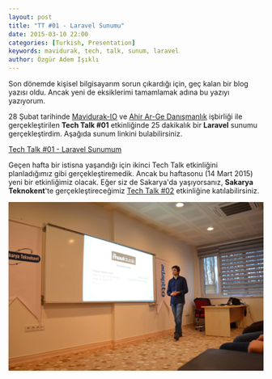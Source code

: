 ```yaml
---
layout: post
title: "TT #01 - Laravel Sunumu"
date: 2015-03-10 22:00
categories: [Turkish, Presentation]
keywords: mavidurak, tech, talk, sunum, laravel
author: Özgür Adem Işıklı
---
```


Son dönemde kişisel bilgisayarım sorun çıkardığı için, geç kalan bir blog yazısı oldu. Ancak yeni de eksiklerimi tamamlamak adına bu yazıyı yazıyorum.

28 Şubat tarihinde [Mavidurak-IO](http://mavidurak.github.io) ve [Ahir Ar-Ge Danışmanlık](http://ahir.com.tr) işbirliği ile gerçekleştirilen **Tech Talk #01** etkinliğinde 25 dakikalık bir **Laravel** sunumu gerçekleştirdim. Aşağıda sunum linkini bulabilirsiniz.

[Tech Talk #01 - Laravel Sunumum](http://slides.com/iozguradem/laravel)

Geçen hafta bir istisna yaşandığı için ikinci Tech Talk etkinliğini planladığımız gibi gerçekleştiremedik. Ancak bu haftasonu (14 Mart 2015) yeni bir etkinliğimiz olacak. Eğer siz de Sakarya'da yaşıyorsanız, **Sakarya Teknokent**'te gerçekleştireceğimiz [Tech Talk #02](https://www.facebook.com/events/916929318337469/) etkinliğine katılabilirsiniz.

![Gerçekleştirdiğim Sunumdan Bir Kare](/images/tech-talk-01-ozgur-adem-isikli-laravel-sunumu.jpg)
